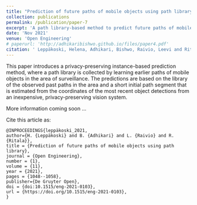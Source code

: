 ```yaml
---
title: "Prediction of future paths of mobile objects using path library"
collection: publications
permalink: /publication/paper-7
excerpt: 'A path library-based method to predict future paths of mobile objects.'
date: 'Nov 2021'
venue: 'Open Engineering'
# paperurl: 'http://adhikaribishwo.github.io/files/paper4.pdf'
citation: ' Leppäkoski, Helena, Adhikari, Bishwo, Raivio, Leevi and Ritala, Risto. "Prediction of future paths of mobile objects using path library" Open Engineering, vol. 11, no. 1, 2021, pp. 1048-1058. https://doi.org/10.1515/eng-2021-0103'
---
```

This paper introduces a privacy-preserving instance-based prediction method, where a path library is collected by learning earlier paths of mobile objects in the area of surveillance. The predictions are based on the library of the observed past paths in the area and a short initial path segment that is estimated from the coordinates of the most recent object detections from an inexpensive, privacy-preserving vision system.

More information coming soon ...

<!-- [Download arXiv version of paper here](https://arxiv.org/abs/2105.04678) -->

Cite this article as:

```
@INPROCEEDINGS{leppäkoski_2021,
author={H. {Leppäkoski} and B. {Adhikari} and L. {Raivio} and R. {Ritala}},
title = {Prediction of future paths of mobile objects using path library},
journal = {Open Engineering},
number = {1},
volume = {11},
year = {2021},
pages = {1048--1058},
publisher={De Gruyter Open},
doi = {doi:10.1515/eng-2021-0103},
url = {https://doi.org/10.1515/eng-2021-0103},
}
```


